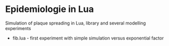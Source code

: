 # Epidemiologie in Lua
Simulation of plaque spreading in Lua, library and several modelling experiments

* fib.lua - first experiment with simple simulation versus exponential factor
